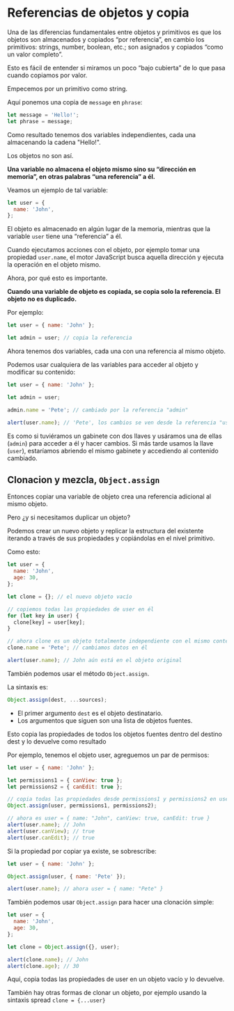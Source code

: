 # Referencias de objetos y copia

Una de las diferencias fundamentales entre objetos y primitivos es que los objetos son almacenados y copiados “por referencia”, en cambio los primitivos: strings, number, boolean, etc.; son asignados y copiados “como un valor completo”.

Esto es fácil de entender si miramos un poco “bajo cubierta” de lo que pasa cuando copiamos por valor.

Empecemos por un primitivo como string.

Aquí ponemos una copia de `message` en `phrase`:

```js
let message = 'Hello!';
let phrase = message;
```

Como resultado tenemos dos variables independientes, cada una almacenando la cadena "Hello!".

Los objetos no son así.

**Una variable no almacena el objeto mismo sino su “dirección en memoria”, en otras palabras “una referencia” a él.**

Veamos un ejemplo de tal variable:

```js
let user = {
  name: 'John',
};
```

El objeto es almacenado en algún lugar de la memoria, mientras que la variable `user` tiene una “referencia” a él.

Cuando ejecutamos acciones con el objeto, por ejemplo tomar una propiedad `user.name`, el motor JavaScript busca aquella dirección y ejecuta la operación en el objeto mismo.

Ahora, por qué esto es importante.

**Cuando una variable de objeto es copiada, se copia solo la referencia. El objeto no es duplicado.**

Por ejemplo:

```js
let user = { name: 'John' };

let admin = user; // copia la referencia
```

Ahora tenemos dos variables, cada una con una referencia al mismo objeto.

Podemos usar cualquiera de las variables para acceder al objeto y modificar su contenido:

```js
let user = { name: 'John' };

let admin = user;

admin.name = 'Pete'; // cambiado por la referencia "admin"

alert(user.name); // 'Pete', los cambios se ven desde la referencia "user"
```

Es como si tuviéramos un gabinete con dos llaves y usáramos una de ellas (`admin`) para acceder a él y hacer cambios. Si más tarde usamos la llave (`user`), estaríamos abriendo el mismo gabinete y accediendo al contenido cambiado.

## Clonacion y mezcla, `Object.assign`

Entonces copiar una variable de objeto crea una referencia adicional al mismo objeto.

Pero ¿y si necesitamos duplicar un objeto?

Podemos crear un nuevo objeto y replicar la estructura del existente iterando a través de sus propiedades y copiándolas en el nivel primitivo.

Como esto:

```js
let user = {
  name: 'John',
  age: 30,
};

let clone = {}; // el nuevo objeto vacío

// copiemos todas las propiedades de user en él
for (let key in user) {
  clone[key] = user[key];
}

// ahora clone es un objeto totalmente independiente con el mismo contenido
clone.name = 'Pete'; // cambiamos datos en él

alert(user.name); // John aún está en el objeto original
```

También podemos usar el método `Object.assign`.

La sintaxis es:

```js
Object.assign(dest, ...sources);
```

- El primer argumento `dest` es el objeto destinatario.
- Los argumentos que siguen son una lista de objetos fuentes.

Esto copia las propiedades de todos los objetos fuentes dentro del destino dest y lo devuelve como resultado

Por ejemplo, tenemos el objeto user, agreguemos un par de permisos:

```js
let user = { name: 'John' };

let permissions1 = { canView: true };
let permissions2 = { canEdit: true };

// copia todas las propiedades desde permissions1 y permissions2 en user
Object.assign(user, permissions1, permissions2);

// ahora es user = { name: "John", canView: true, canEdit: true }
alert(user.name); // John
alert(user.canView); // true
alert(user.canEdit); // true
```

Si la propiedad por copiar ya existe, se sobrescribe:

```js
let user = { name: 'John' };

Object.assign(user, { name: 'Pete' });

alert(user.name); // ahora user = { name: "Pete" }
```

También podemos usar `Object.assign` para hacer una clonación simple:

```js
let user = {
  name: 'John',
  age: 30,
};

let clone = Object.assign({}, user);

alert(clone.name); // John
alert(clone.age); // 30
```

Aquí, copia todas las propiedades de user en un objeto vacío y lo devuelve.

También hay otras formas de clonar un objeto, por ejemplo usando la sintaxis spread `clone = {...user}`
